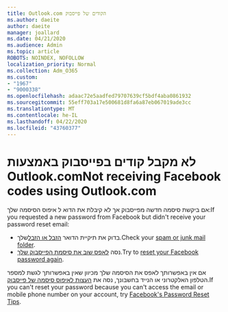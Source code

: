 ```yaml
---
title: Outlook.com הקודים של פייסבוק
ms.author: daeite
author: daeite
manager: joallard
ms.date: 04/21/2020
ms.audience: Admin
ms.topic: article
ROBOTS: NOINDEX, NOFOLLOW
localization_priority: Normal
ms.collection: Adm_O365
ms.custom:
- "1967"
- "9000338"
ms.openlocfilehash: adaac72e5aadfed79707639cf5bdf4aba0861932
ms.sourcegitcommit: 55eff703a17e500681d8fa6a87eb067019ade3cc
ms.translationtype: MT
ms.contentlocale: he-IL
ms.lasthandoff: 04/22/2020
ms.locfileid: "43760377"
---
```

# <a name="not-receiving-facebook-codes-using-outlookcom"></a><span data-ttu-id="1f093-102">לא מקבל קודים בפייסבוק באמצעות Outlook.com</span><span class="sxs-lookup"><span data-stu-id="1f093-102">Not receiving Facebook codes using Outlook.com</span></span>

<span data-ttu-id="1f093-103">אם ביקשת סיסמה חדשה מפייסבוק אך לא קיבלת את הדוא ל איפוס הסיסמה שלך:</span><span class="sxs-lookup"><span data-stu-id="1f093-103">If you requested a new password from Facebook but didn't receive your password reset email:</span></span>

- <span data-ttu-id="1f093-104">בדוק את תיקיית הדואר [הזבל או הזבל](https://outlook.live.com/mail/junkemail)שלך.</span><span class="sxs-lookup"><span data-stu-id="1f093-104">Check your [spam or junk mail folder](https://outlook.live.com/mail/junkemail).</span></span>
- <span data-ttu-id="1f093-105">נסה [לאפס שוב את סיסמת הפייסבוק שלך](https://aka.ms/facebook-password-reset).</span><span class="sxs-lookup"><span data-stu-id="1f093-105">Try to [reset your Facebook password again](https://aka.ms/facebook-password-reset).</span></span>

<span data-ttu-id="1f093-106">אם אין באפשרותך לאפס את הסיסמה שלך מכיוון שאין באפשרותך לגשת למספר הטלפון האלקטרוני או הנייד בחשבונך, נסה את [העצות לאיפוס סיסמה של פייסבוק](https://aka.ms/facebook-password-help).</span><span class="sxs-lookup"><span data-stu-id="1f093-106">If you can't reset your password because you can't access the email or mobile phone number on your account, try [Facebook's Password Reset Tips](https://aka.ms/facebook-password-help).</span></span>
